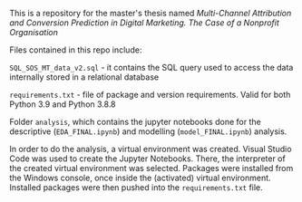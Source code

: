 This is a repository for the master's thesis named *Multi-Channel Attribution and Conversion Prediction in Digital Marketing. The Case of a Nonprofit Organisation* 

Files contained in this repo include: 

`SQL_SOS_MT_data_v2.sql` - it contains the SQL query used to access the data internally stored in a relational database 

`requirements.txt` - file of package and version requirements. Valid for both Python 3.9 and Python 3.8.8 

Folder `analysis`, which contains the jupyter notebooks done for the descriptive (`EDA_FINAL.ipynb`) and modelling (`model_FINAL.ipynb`) analysis. 

In order to do the analysis, a virtual environment was created. Visual Studio Code was used to create the Jupyter Notebooks. There, the interpreter of the created virtual environment was selected. Packages were installed from the Windows console, once inside the (activated) virtual environment. Installed packages were then pushed into the `requirements.txt` file. 